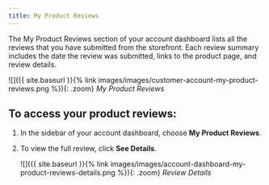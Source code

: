 ```yaml
---
title: My Product Reviews
---
```


The My Product Reviews section of your account dashboard lists all the reviews that you have submitted from the storefront. Each review summary includes the date the review was submitted, links to the product page, and review details.

![]({{ site.baseurl }}{% link images/images/customer-account-my-product-reviews.png %}){: .zoom}
_My Product Reviews_

## To access your product reviews:

1. In the sidebar of your account dashboard, choose **My Product Reviews**.

1. To view the full review, click **See Details**.

    ![]({{ site.baseurl }}{% link images/images/account-dashboard-my-product-reviews-details.png %}){: .zoom}
    _Review Details_
